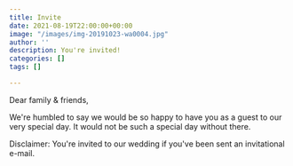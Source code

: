 ```yaml
---
title: Invite
date: 2021-08-19T22:00:00+00:00
image: "/images/img-20191023-wa0004.jpg"
author: ''
description: You're invited!
categories: []
tags: []

---
```

Dear family & friends,

We're humbled to say we would be so happy to have you as a guest to our very special day. It would not be such a special day without there.

Disclaimer: You're invited to our wedding if you've been sent an invitational e-mail. 